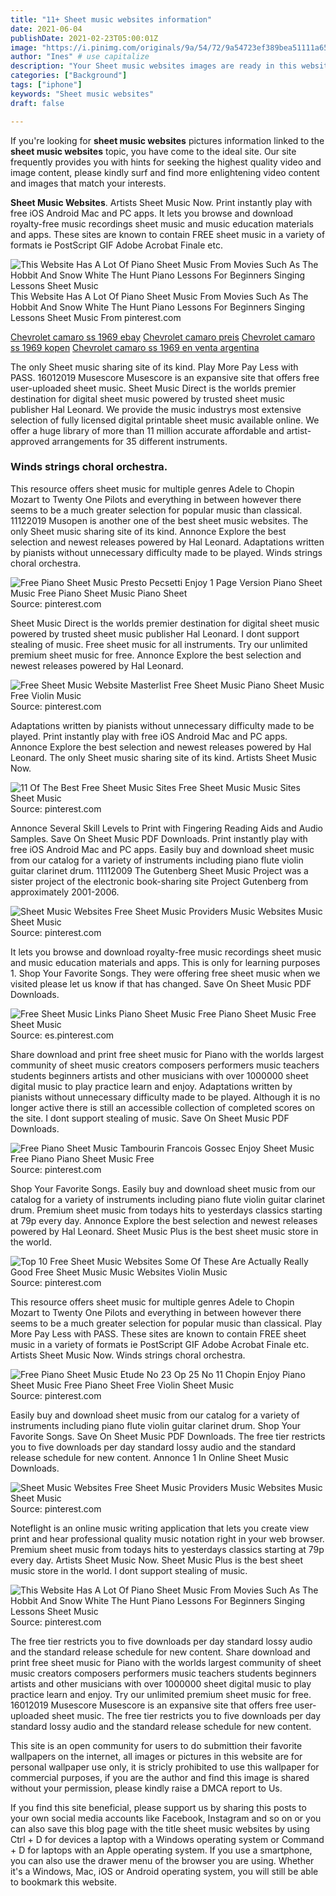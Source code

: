 ```yaml
---
title: "11+ Sheet music websites information"
date: 2021-06-04
publishDate: 2021-02-23T05:00:01Z
image: "https://i.pinimg.com/originals/9a/54/72/9a54723ef389bea51111a65d54a5b399.jpg"
author: "Ines" # use capitalize
description: "Your Sheet music websites images are ready in this website. Sheet music websites are a topic that is being searched for and liked by netizens today. You can Download the Sheet music websites files here. Download all royalty-free photos."
categories: ["Background"]
tags: ["iphone"]
keywords: "Sheet music websites"
draft: false

---
```


If you're looking for **sheet music websites** pictures information linked to the **sheet music websites** topic, you have come to the ideal  site.  Our site frequently  provides you with  hints  for seeking  the highest  quality video and image  content, please kindly surf and find more enlightening video content and images  that match your interests.

**Sheet Music Websites**. Artists Sheet Music Now. Print instantly play with free iOS Android Mac and PC apps. It lets you browse and download royalty-free music recordings sheet music and music education materials and apps. These sites are known to contain FREE sheet music in a variety of formats ie PostScript GIF Adobe Acrobat Finale etc.

![This Website Has A Lot Of Piano Sheet Music From Movies Such As The Hobbit And Snow White The Hunt Piano Lessons For Beginners Singing Lessons Sheet Music](https://i.pinimg.com/originals/9a/54/72/9a54723ef389bea51111a65d54a5b399.jpg "This Website Has A Lot Of Piano Sheet Music From Movies Such As The Hobbit And Snow White The Hunt Piano Lessons For Beginners Singing Lessons Sheet Music")
This Website Has A Lot Of Piano Sheet Music From Movies Such As The Hobbit And Snow White The Hunt Piano Lessons For Beginners Singing Lessons Sheet Music From pinterest.com

[Chevrolet camaro ss 1969 ebay](/chevrolet-camaro-ss-1969-ebay/)
[Chevrolet camaro preis](/chevrolet-camaro-preis/)
[Chevrolet camaro ss 1969 kopen](/chevrolet-camaro-ss-1969-kopen/)
[Chevrolet camaro ss 1969 en venta argentina](/chevrolet-camaro-ss-1969-en-venta-argentina/)

The only Sheet music sharing site of its kind. Play More Pay Less with PASS. 16012019 Musescore Musescore is an expansive site that offers free user-uploaded sheet music. Sheet Music Direct is the worlds premier destination for digital sheet music powered by trusted sheet music publisher Hal Leonard. We provide the music industrys most extensive selection of fully licensed digital printable sheet music available online. We offer a huge library of more than 11 million accurate affordable and artist-approved arrangements for 35 different instruments.

### Winds strings choral orchestra.

This resource offers sheet music for multiple genres Adele to Chopin Mozart to Twenty One Pilots and everything in between however there seems to be a much greater selection for popular music than classical. 11122019 Musopen is another one of the best sheet music websites. The only Sheet music sharing site of its kind. Annonce Explore the best selection and newest releases powered by Hal Leonard. Adaptations written by pianists without unnecessary difficulty made to be played. Winds strings choral orchestra.


![Free Piano Sheet Music Presto Pecsetti Enjoy 1 Page Version Piano Sheet Music Free Piano Sheet Music Piano Sheet](https://i.pinimg.com/originals/43/b1/2b/43b12b172fb68d64f313bee75cfe607f.jpg "Free Piano Sheet Music Presto Pecsetti Enjoy 1 Page Version Piano Sheet Music Free Piano Sheet Music Piano Sheet")
Source: pinterest.com

Sheet Music Direct is the worlds premier destination for digital sheet music powered by trusted sheet music publisher Hal Leonard. I dont support stealing of music. Free sheet music for all instruments. Try our unlimited premium sheet music for free. Annonce Explore the best selection and newest releases powered by Hal Leonard.

![Free Sheet Music Website Masterlist Free Sheet Music Piano Sheet Music Free Violin Music](https://i.pinimg.com/originals/60/ef/86/60ef86645ebaafc4b331747c450982eb.jpg "Free Sheet Music Website Masterlist Free Sheet Music Piano Sheet Music Free Violin Music")
Source: pinterest.com

Adaptations written by pianists without unnecessary difficulty made to be played. Print instantly play with free iOS Android Mac and PC apps. Annonce Explore the best selection and newest releases powered by Hal Leonard. The only Sheet music sharing site of its kind. Artists Sheet Music Now.

![11 Of The Best Free Sheet Music Sites Free Sheet Music Music Sites Sheet Music](https://i.pinimg.com/originals/aa/88/06/aa88063cd2e309a2f3dccc6e3ae27aba.jpg "11 Of The Best Free Sheet Music Sites Free Sheet Music Music Sites Sheet Music")
Source: pinterest.com

Annonce Several Skill Levels to Print with Fingering Reading Aids and Audio Samples. Save On Sheet Music PDF Downloads. Print instantly play with free iOS Android Mac and PC apps. Easily buy and download sheet music from our catalog for a variety of instruments including piano flute violin guitar clarinet drum. 11112009 The Gutenberg Sheet Music Project was a sister project of the electronic book-sharing site Project Gutenberg from approximately 2001-2006.

![Sheet Music Websites Free Sheet Music Providers Music Websites Music Sheet Music](https://i.pinimg.com/564x/f0/de/33/f0de33cfc42b213f84a4259d4a5864d1--music-websites-free-sheet-music.jpg "Sheet Music Websites Free Sheet Music Providers Music Websites Music Sheet Music")
Source: pinterest.com

It lets you browse and download royalty-free music recordings sheet music and music education materials and apps. This is only for learning purposes 1. Shop Your Favorite Songs. They were offering free sheet music when we visited please let us know if that has changed. Save On Sheet Music PDF Downloads.

![Free Sheet Music Links Piano Sheet Music Free Piano Sheet Music Free Sheet Music](https://i.pinimg.com/originals/e3/b2/35/e3b235040b5790315460331435862299.png "Free Sheet Music Links Piano Sheet Music Free Piano Sheet Music Free Sheet Music")
Source: es.pinterest.com

Share download and print free sheet music for Piano with the worlds largest community of sheet music creators composers performers music teachers students beginners artists and other musicians with over 1000000 sheet digital music to play practice learn and enjoy. Adaptations written by pianists without unnecessary difficulty made to be played. Although it is no longer active there is still an accessible collection of completed scores on the site. I dont support stealing of music. Save On Sheet Music PDF Downloads.

![Free Piano Sheet Music Tambourin Francois Gossec Enjoy Sheet Music Free Piano Piano Sheet Music Free](https://i.pinimg.com/originals/44/ed/0e/44ed0eb73f71d4593e05feccce481a1a.jpg "Free Piano Sheet Music Tambourin Francois Gossec Enjoy Sheet Music Free Piano Piano Sheet Music Free")
Source: pinterest.com

Shop Your Favorite Songs. Easily buy and download sheet music from our catalog for a variety of instruments including piano flute violin guitar clarinet drum. Premium sheet music from todays hits to yesterdays classics starting at 79p every day. Annonce Explore the best selection and newest releases powered by Hal Leonard. Sheet Music Plus is the best sheet music store in the world.

![Top 10 Free Sheet Music Websites Some Of These Are Actually Really Good Free Sheet Music Music Websites Violin Music](https://i.pinimg.com/474x/22/25/a1/2225a12363e20e5c4db856dc2c6b561f--viola-sheet-music-lap-harp-music-sheets.jpg "Top 10 Free Sheet Music Websites Some Of These Are Actually Really Good Free Sheet Music Music Websites Violin Music")
Source: pinterest.com

This resource offers sheet music for multiple genres Adele to Chopin Mozart to Twenty One Pilots and everything in between however there seems to be a much greater selection for popular music than classical. Play More Pay Less with PASS. These sites are known to contain FREE sheet music in a variety of formats ie PostScript GIF Adobe Acrobat Finale etc. Artists Sheet Music Now. Winds strings choral orchestra.

![Free Piano Sheet Music Etude No 23 Op 25 No 11 Chopin Enjoy Piano Sheet Music Free Piano Sheet Free Violin Sheet Music](https://i.pinimg.com/originals/c9/8c/f8/c98cf852b1be3b3874cf9be236bec09e.jpg "Free Piano Sheet Music Etude No 23 Op 25 No 11 Chopin Enjoy Piano Sheet Music Free Piano Sheet Free Violin Sheet Music")
Source: pinterest.com

Easily buy and download sheet music from our catalog for a variety of instruments including piano flute violin guitar clarinet drum. Shop Your Favorite Songs. Save On Sheet Music PDF Downloads. The free tier restricts you to five downloads per day standard lossy audio and the standard release schedule for new content. Annonce 1 In Online Sheet Music Downloads.

![Sheet Music Websites Free Sheet Music Providers Music Websites Music Sheet Music](https://i.pinimg.com/originals/f0/de/33/f0de33cfc42b213f84a4259d4a5864d1.jpg "Sheet Music Websites Free Sheet Music Providers Music Websites Music Sheet Music")
Source: pinterest.com

Noteflight is an online music writing application that lets you create view print and hear professional quality music notation right in your web browser. Premium sheet music from todays hits to yesterdays classics starting at 79p every day. Artists Sheet Music Now. Sheet Music Plus is the best sheet music store in the world. I dont support stealing of music.

![This Website Has A Lot Of Piano Sheet Music From Movies Such As The Hobbit And Snow White The Hunt Piano Lessons For Beginners Singing Lessons Sheet Music](https://i.pinimg.com/originals/9a/54/72/9a54723ef389bea51111a65d54a5b399.jpg "This Website Has A Lot Of Piano Sheet Music From Movies Such As The Hobbit And Snow White The Hunt Piano Lessons For Beginners Singing Lessons Sheet Music")
Source: pinterest.com

The free tier restricts you to five downloads per day standard lossy audio and the standard release schedule for new content. Share download and print free sheet music for Piano with the worlds largest community of sheet music creators composers performers music teachers students beginners artists and other musicians with over 1000000 sheet digital music to play practice learn and enjoy. Try our unlimited premium sheet music for free. 16012019 Musescore Musescore is an expansive site that offers free user-uploaded sheet music. The free tier restricts you to five downloads per day standard lossy audio and the standard release schedule for new content.

This site is an open community for users to do submittion their favorite wallpapers on the internet, all images or pictures in this website are for personal wallpaper use only, it is stricly prohibited to use this wallpaper for commercial purposes, if you are the author and find this image is shared without your permission, please kindly raise a DMCA report to Us.

If you find this site beneficial, please support us by sharing this posts to your own social media accounts like Facebook, Instagram and so on or you can also save this blog page with the title sheet music websites by using Ctrl + D for devices a laptop with a Windows operating system or Command + D for laptops with an Apple operating system. If you use a smartphone, you can also use the drawer menu of the browser you are using. Whether it's a Windows, Mac, iOS or Android operating system, you will still be able to bookmark this website.

